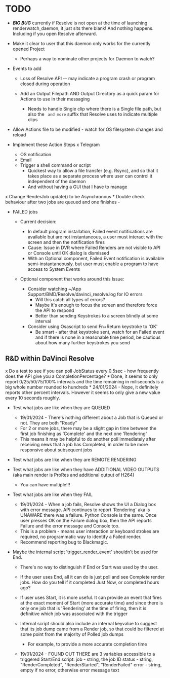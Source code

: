 # TODO

* ***BIG BUG*** currently if Resolve is not open at the time of launching renderwatch_daemon, it just sits there blank! And nothing happens. Including if you open Resolve afterward.

* Make it clear to user that this daemon only works for the currently opened Project
	* Perhaps a way to nominate other projects for Daemon to watch?

* Events to add
	* Loss of Resolve API -- may indicate a program crash or program closed during operation

    * Add an Output Filepath AND Output Directory as a quick param for Actions to use in their messaging
    	* Needs to handle Single clip where there is a Single file path, but also the ` and more` suffix that Resolve uses to indicate multiple clips

* Allow Actions file to be modified - watch for OS filesystem changes and reload

* Implement these Action Steps
    x Telegram
	* OS notification
    * Email
    * Trigger a shell command or script
    	* Quickest way to allow a file transfer (e.g. Rsync), and so that it takes place as a separate process where user can control it independent of the daemon
		* And without having a GUI that I have to manage

x Change RenderJob update() to be Asynchronous
	* Double check behaviour after two jobs are queued and one finishes - 

* FAILED jobs
    * Current decision:
    	* In default program installation, Failed event notifications are available but are not instantaneous, a user must interact with the screen and then the notification fires
        * Cause: Issue in DVR where Failed Renders are not visible to API or Console until OK dialog is dismissed
        * With an Optional component, Failed Event notification is available semi-instantaneously, but user must enable a program to have access to System Events

    * Optional component that works around this Issue:
    	* Consider watching ~/App Support/BMD/Resolve/davinci_resolve.log for IO errors
    		* Will this catch all types of errors?
    		* Maybe it's enough to focus the screen and therefore force the API to respond
            * Better than sending Keystrokes to a screen blindly at some interval
    	* Consider using Osascript to send Fn+Return keystroke to 'OK'
        	* Be smart - after that keystroke sent, watch for an Failed event and if there is none in a reasonable time period, be cautious about how many further keystrokes you send 


## R&D within DaVinci Resolve
x Do a test to see if you can poll JobStatus every 0.5sec - how frequently does the API give you a CompletionPercentage?
	* Done, it seems to only report 0/25/50/75/100% intervals and the time remaining in miliseconds is a big whole number rounded to hundreds
	* 24/01/2024 - Nope, it definitely reports other percent intervals. However it seems to only give a new value every 10 seconds roughly.

* Test what jobs are like when they are QUEUED
	* 19/01/2024 - There's nothing different about a Job that is Queued or not. They are both "Ready"
	* For 2 or more jobs, there may be a slight gap in time between the first job finishing as 'Complete' and the next one 'Rendering'
	* This means it may be helpful to do another poll immediately after receiving news that a job has Completed, in order to be more responsive about subsequent jobs

* Test what jobs are like when they are REMOTE RENDERING

* Test what jobs are like when they have ADDITIONAL VIDEO OUTPUTS (aka main render is ProRes and additional output of H264)
    * You can have multiple!!!

* Test what jobs are like when they FAIL

	* 19/01/2024 - When a job fails, Resolve shows the UI a Dialog box with error message. API continues to report 'Rendering' aka is UNAWARE there was a failure. Python Console is the same. Once user presses OK on the Failure dialog box, then the API reports Failure and the error message and Console too.
	* This is a problem - means user interaction or keyboard strokes are required, no programmatic way to identify a Failed render.
	* Recommend reporting bug to Blackmagic.

* Maybe the internal script 'trigger_render_event' shouldn't be used for End.
	* There's no way to distinguish if End or Start was used by the user.
	* If the user uses End, all it can do is just poll and see Complete render jobs. How do you tell if it completed Just Now, or completed hours ago?
	* If user uses Start, it is more useful. It can provide an event that fires at the exact moment of Start (more accurate time) and since there is only one job that is 'Rendering' at the time of firing, then it is definitive which job was associated with the trigger


	* Internal script should also include an internal keyvalue to suggest that its job dump came from a Render job, so that could be filtered at some point from the majority of Polled job dumps 
		* For example, to provide a more accurate completion time

	* 19/01/2024 - FOUND OUT THERE are 3 variables accessible to a triggered Start/End script:
		job - string, the job ID
		status - string, "RenderCompleted", "RenderStarted", "RenderFailed"
		error - string, empty if no error, otherwise error message text